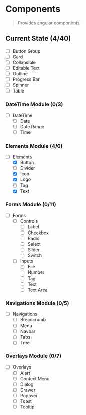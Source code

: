 # Components

> Provides angular components.

## Current State (4/40)

- [ ] Button Group
- [ ] Card
- [ ] Collapsible
- [ ] Editable Text
- [ ] Outline
- [ ] Progress Bar
- [ ] Spinner
- [ ] Table

### DateTime Module (0/3)

- [ ] DateTime
  - [ ] Date
  - [ ] Date Range
  - [ ] Time

### Elements Module (4/6)

- [ ] Elements
  - [x] Button
  - [ ] Divider
  - [x] Icon
  - [x] Logo
  - [ ] Tag
  - [x] Text

### Forms Module (0/11)

- [ ] Forms
  - [ ] Controls
    - [ ] Label
    - [ ] Checkbox
    - [ ] Radio
    - [ ] Select
    - [ ] Slider
    - [ ] Switch
  - [ ] Inputs
    - [ ] File
    - [ ] Number
    - [ ] Tag
    - [ ] Text
    - [ ] Text Area

### Navigations Module (0/5)

- [ ] Navigations
  - [ ] Breadcrumb
  - [ ] Menu
  - [ ] Navbar
  - [ ] Tabs
  - [ ] Tree

### Overlays Module (0/7)

- [ ] Overlays
  - [ ] Alert
  - [ ] Context Menu
  - [ ] Dialog
  - [ ] Drawer
  - [ ] Popover
  - [ ] Toast
  - [ ] Tooltip
